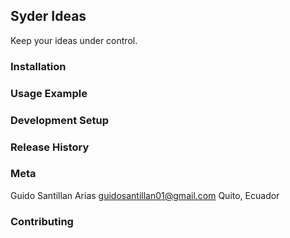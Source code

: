 ## Syder Ideas

Keep your ideas under control.

### Installation

### Usage Example

### Development Setup

### Release History

### Meta
Guido Santillan Arias
guidosantillan01@gmail.com
Quito, Ecuador

### Contributing